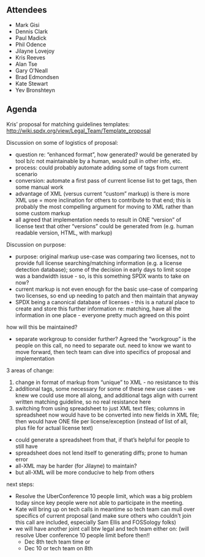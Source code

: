 ## Attendees

  - Mark Gisi
  - Dennis Clark
  - Paul Madick
  - Phil Odence
  - Jilayne Lovejoy
  - Kris Reeves
  - Alan Tse
  - Gary O'Neall
  - Brad Edmondsen
  - Kate Stewart
  - Yev Bronshteyn

## Agenda

Kris’ proposal for matching guidelines templates:
<http://wiki.spdx.org/view/Legal_Team/Template_proposal>

Discussion on some of logistics of proposal:

  - question re: “enhanced format”, how generated? would be generated by
    tool b/c not maintainable by a human, would pull in other info, etc.
  - process: could probably automate adding some of tags from current
    scenario
  - conversion: automate a first pass of current license list to get
    tags, then some manual work
  - advantage of XML (versus current “custom” markup) is there is more
    XML use = more inclination for others to contribute to that end;
    this is probably the most compelling argument for moving to XML
    rather than some custom markup
  - all agreed that implementation needs to result in ONE “version” of
    license text that other “versions” could be generated from (e.g.
    human readable version, HTML, with markup)

Discussion on purpose:

  - purpose: original markup use-case was comparing two licenses, not to
    provide full license searching/matching information (e.g. a license
    detection database); some of the decision in early days to limit
    scope was a bandwidth issue - so, is this something SPDX wants to
    take on now?
  - current markup is not even enough for the basic use-case of
    comparing two licenses, so end up needing to patch and then maintain
    that anyway
  - SPDX being a canonical database of licenses - this is a natural
    place to create and store this further information re: matching,
    have all the information in one place - everyone pretty much agreed
    on this point

how will this be maintained?

  - separate workgroup to consider further? Agreed the “workgroup” is
    the people on this call, no need to separate out. need to know we
    want to move forward, then tech team can dive into specifics of
    proposal and implementation

3 areas of change:

1.  change in format of markup from “unique” to XML - no resistance to
    this
2.  additional tags, some necessary for some of these new use cases - we
    knew we could use more all along, and additional tags align with
    current written matching guideline, so no real resistance here
3.  switching from using spreadsheet to just XML text files; columns in
    spreadsheet now would have to be converted into new fields in XML
    file; then would have ONE file per license/exception (instead of
    list of all, plus file for actual license text)

<!-- end list -->

  - could generate a spreadsheet from that, if that’s helpful for people
    to still have
  - spreadsheet does not lend itself to generating diffs; prone to human
    error
  - all-XML may be harder (for Jilayne) to maintain?
  - but all-XML will be more conducive to help from others

next steps:

  - Resolve the UberConference 10 people limit, which was a big problem
    today since key people were not able to participate in the meeting.
  - Kate will bring up on tech calls in meantime so tech team can mull
    over specifics of current proposal (and make sure others who
    couldn't join this call are included, especially Sam Ellis and
    FOSSology folks)
  - we will have another joint call btw legal and tech team either on:
    (will resolve Uber conference 10 people limit before then\!\!
      - Dec 8th tech team time or
      - Dec 10 or tech team on 8th
